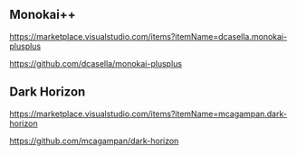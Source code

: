 ## Monokai++

https://marketplace.visualstudio.com/items?itemName=dcasella.monokai-plusplus

https://github.com/dcasella/monokai-plusplus

## Dark Horizon

https://marketplace.visualstudio.com/items?itemName=mcagampan.dark-horizon

https://github.com/mcagampan/dark-horizon
